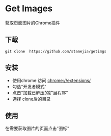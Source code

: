 # Get Images
获取页面图片的Chrome插件

## 下载
    git clone  https://github.com/stanejia/getimgs

## 安装
* 使用chrome 访问 [chrome://extensions/](chrome://extensions/)
* 勾选"开发者模式"
* 点击"加载已解压的扩展程序"
* 选择 clone后的目录

## 使用
在需要获取图片的页面点击”图标"
